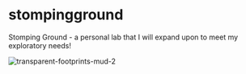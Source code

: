 # stompingground
Stomping Ground - a personal lab that I will expand upon to meet my exploratory needs!

![transparent-footprints-mud-2](https://user-images.githubusercontent.com/64805777/83576181-c7402000-a4f6-11ea-94af-fd9c1c5d7aef.png)

